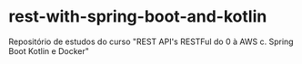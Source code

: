 # rest-with-spring-boot-and-kotlin
Repositório de estudos do curso "REST API's RESTFul do 0 à AWS c. Spring Boot Kotlin e Docker"

